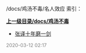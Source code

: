 /docs/鸡汤不毒/名人效应 索引：


**[上一级目录/docs/鸡汤不毒](/docs/鸡汤不毒/index.md)**

- [张译十年磨一剑](/docs/鸡汤不毒/名人效应/张译十年磨一剑.md)


<font size=2 color='grey'> 2020-03-12 02:17 </font>
